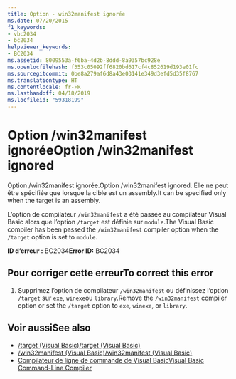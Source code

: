 ```yaml
---
title: Option - win32manifest ignorée
ms.date: 07/20/2015
f1_keywords:
- vbc2034
- bc2034
helpviewer_keywords:
- BC2034
ms.assetid: 8009553a-f6ba-4d2b-8ddd-8a9357bc928e
ms.openlocfilehash: f353c05092ff6820bd617cf4c852619d193e01fc
ms.sourcegitcommit: 0be8a279af6d8a43e03141e349d3efd5d35f8767
ms.translationtype: HT
ms.contentlocale: fr-FR
ms.lasthandoff: 04/18/2019
ms.locfileid: "59318199"
---
```

# <a name="option-win32manifest-ignored"></a><span data-ttu-id="d148e-102">Option /win32manifest ignorée</span><span class="sxs-lookup"><span data-stu-id="d148e-102">Option /win32manifest ignored</span></span>
<span data-ttu-id="d148e-103">Option /win32manifest ignorée.</span><span class="sxs-lookup"><span data-stu-id="d148e-103">Option /win32manifest ignored.</span></span> <span data-ttu-id="d148e-104">Elle ne peut être spécifiée que lorsque la cible est un assembly.</span><span class="sxs-lookup"><span data-stu-id="d148e-104">It can be specified only when the target is an assembly.</span></span>  
  
 <span data-ttu-id="d148e-105">L’option de compilateur `/win32manifest` a été passée au compilateur Visual Basic alors que l’option `/target` est définie sur `module`.</span><span class="sxs-lookup"><span data-stu-id="d148e-105">The Visual Basic compiler has been passed the `/win32manifest` compiler option when the `/target` option is set to `module`.</span></span>  
  
 <span data-ttu-id="d148e-106">**ID d’erreur :** BC2034</span><span class="sxs-lookup"><span data-stu-id="d148e-106">**Error ID:** BC2034</span></span>  
  
## <a name="to-correct-this-error"></a><span data-ttu-id="d148e-107">Pour corriger cette erreur</span><span class="sxs-lookup"><span data-stu-id="d148e-107">To correct this error</span></span>  
  
1. <span data-ttu-id="d148e-108">Supprimez l’option de compilateur `/win32manifest` ou définissez l’option `/target` sur `exe`, `winexe`ou `library`.</span><span class="sxs-lookup"><span data-stu-id="d148e-108">Remove the `/win32manifest` compiler option or set the `/target` option to `exe`, `winexe`, or `library`.</span></span>  
  
## <a name="see-also"></a><span data-ttu-id="d148e-109">Voir aussi</span><span class="sxs-lookup"><span data-stu-id="d148e-109">See also</span></span>

- [<span data-ttu-id="d148e-110">/target (Visual Basic)</span><span class="sxs-lookup"><span data-stu-id="d148e-110">/target (Visual Basic)</span></span>](../../visual-basic/reference/command-line-compiler/target.md)
- [<span data-ttu-id="d148e-111">/win32manifest (Visual Basic)</span><span class="sxs-lookup"><span data-stu-id="d148e-111">/win32manifest (Visual Basic)</span></span>](../../visual-basic/reference/command-line-compiler/win32manifest.md)
- [<span data-ttu-id="d148e-112">Compilateur de ligne de commande de Visual Basic</span><span class="sxs-lookup"><span data-stu-id="d148e-112">Visual Basic Command-Line Compiler</span></span>](../../visual-basic/reference/command-line-compiler/index.md)
